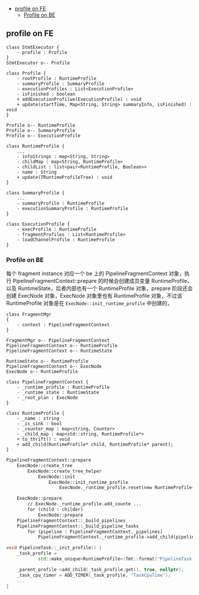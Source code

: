 
<!-- @import "[TOC]" {cmd="toc" depthFrom=1 depthTo=6 orderedList=false} -->

<!-- code_chunk_output -->

- [profile on FE](#profile-on-fe)
  - [Profile on BE](#profile-on-be)

<!-- /code_chunk_output -->
## profile on FE

```plantuml
class StmtExecutor {
    - profile : Profile
}
StmtExecutor o-- Profile

class Profile {
    - rootProfile : RuntimeProfile
    - summaryProfile : SummaryProfile
    - executionProfiles : List<ExecutionProfile>
    - isFinished : boolean
    + addExecutionProfilwe(ExecutionProfile) : void
    + update(startTime, Map<String, String> summaryInfo, isFinished) : void
}

Profile o-- RuntimeProfile
Profile o-- SummaryProfile
Profile o-- ExecutionProfile

class RuntimeProfile {
    ...
    - infoStrings : map<String, String>
    - childMap : map<String, RuntimeProfile>
    - childList : list<pair<RuntimeProfile, Boolean>>
    - name : String
    + update(TRuntimeProfileTree) : void
}

class SummaryProfile {
    ...
    - summaryProfile : RuntimeProfile
    - executionSummaryProfile : RuntimeProfile
}

class ExecutionProfile {
    - execProfile : RuntimeProfile
    - fragmentProfiles : List<RuntimeProfile>
    - loadChannelProfile : RuntimeProfile
}

```







### Profile on BE
每个 fragment instance 对应一个 be 上的 PipelineFragmentContext 对象，执行 PipelineFragmentContext::prepare 的时候会创建成员变量 RuntimeProfile，以及 RuntimeState，后者内部也有一个 RuntimeProfile 对象，prepare 阶段还会创建 ExecNode 对象，ExecNode 对象里也有 RuntimeProfile 对象，不过该 RuntimeProfile 对象是在 `ExecNode::init_runtime_profile` 中创建的，
```plantuml
class FragmentMgr
{
    - context : PipelineFragmentContext
}

FragmentMgr o-- PipelineFragmentContext
PipelineFragmentContext o-- RuntimeProfile
PipelineFragmentContext o-- RuntimeState

RuntimeState o-- RuntimeProfile
PipelineFragmentContext o-- ExecNode
ExecNode o-- RuntimeProfile

class PipelineFragmentContext {
    - _runtime_profile : RuntimeProfile
    - _runtime_state : RuntimeState
    - _root_plan : ExecNode
}

class RuntimeProfile {
    - _name : string
    - _is_sink : bool
    - _counter_map : map<string, Counter>
    - _child_map : map<std::string, RuntimeProfile*>
    + to_thrift() : void
    + add_child(RuntimeProfile* child, RuntimeProfile* parent);
}

```

```txt
PipelineFragmentContext::prepare
    ExecNode::create_tree
        ExecNode::create_tree_helper
            ExecNode::init
                ExecNode::init_runtime_profile
                    ExecNode._runtime_profile.reset(new RuntimeProfile(ss.str()));

    ExecNode::prepare
        // ExecNode._runtime_profile.add_counte ...
        for (child : childer)
            ExecNode::prepare
    PipelineFragmentContext::_build_pipelines
    PipelineFragmentContext::_build_pipeline_tasks
        for (pipeline : PipelineFragmentContext._pipelines)
            PipelineFragmentContext._runtime_profile->add_child(pipeline->pipeline_profile(), true, nullptr);
```

```cpp
void PipelineTask::_init_profile() {
    _task_profile =
            std::make_unique<RuntimeProfile>(fmt::format("PipelineTask (index={})", _index));

    _parent_profile->add_child(_task_profile.get(), true, nullptr);
    _task_cpu_timer = ADD_TIMER(_task_profile, "TaskCpuTime");
    ...
}
```
